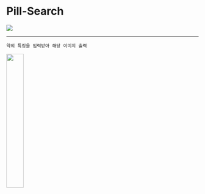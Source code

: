 # Pill-Search

[![](https://img.shields.io/badge/-Tech%20Blog-green)](https://blog.naver.com/kimmin2_/222156139740)

---

```buildoutcfg
약의 특징을 입력받아 해당 이미지 출력
```
<img src="hps://blogfiles.pstatic.net/MjAyMDEyMDhfMTU1/MDAxNjA3NDM3MjczNTM1.rkres0wk2KOF1RFUUgVqj0PHkfjbiVnTquGwI_svozsg.88gQsTjGMYwb639JZtFH_y0rWCGHWriSZFRRSgTHw5wg.PNG.kimmin2_/SE-fe1cb840-f88f-4a09-8c-83996761f79c.png" width="30%">
